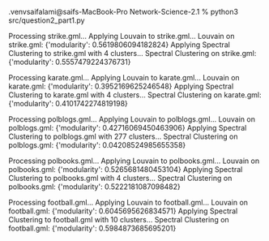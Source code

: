.venvsaifalami@saifs-MacBook-Pro Network-Science-2.1 % python3 src/question2_part1.py

Processing strike.gml...
Applying Louvain to strike.gml...
Louvain on strike.gml: {'modularity': 0.5619806094182824}
Applying Spectral Clustering to strike.gml with 4 clusters...
Spectral Clustering on strike.gml: {'modularity': 0.5557479224376731}

Processing karate.gml...
Applying Louvain to karate.gml...
Louvain on karate.gml: {'modularity': 0.3952169625246548}
Applying Spectral Clustering to karate.gml with 4 clusters...
Spectral Clustering on karate.gml: {'modularity': 0.4101742274819198}

Processing polblogs.gml...
Applying Louvain to polblogs.gml...
Louvain on polblogs.gml: {'modularity': 0.42716069450463906}
Applying Spectral Clustering to polblogs.gml with 277 clusters...
Spectral Clustering on polblogs.gml: {'modularity': 0.04208524985655358}

Processing polbooks.gml...
Applying Louvain to polbooks.gml...
Louvain on polbooks.gml: {'modularity': 0.5265681480453104}
Applying Spectral Clustering to polbooks.gml with 4 clusters...
Spectral Clustering on polbooks.gml: {'modularity': 0.5222181087098482}

Processing football.gml...
Applying Louvain to football.gml...
Louvain on football.gml: {'modularity': 0.6045695626834571}
Applying Spectral Clustering to football.gml with 10 clusters...
Spectral Clustering on football.gml: {'modularity': 0.5984873685695201}